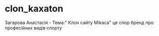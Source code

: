 # clon_kaxaton
Загарова Анастасія - Тема:" Клон сайту Mikaca" це спор бренд про професійних видів спорту
